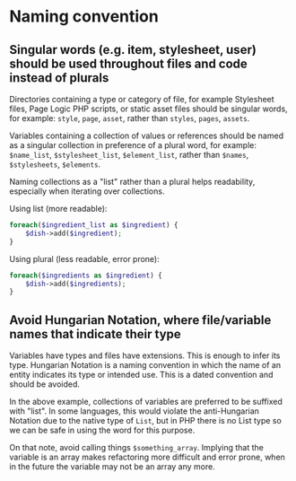 # Naming convention

## Singular words (e.g. item, stylesheet, user) should be used throughout files and code instead of plurals

Directories containing a type or category of file, for example Stylesheet files, Page Logic PHP scripts, or static asset files should be singular words, for example: `style`, `page`, `asset`, rather than `styles`, `pages`, `assets`.

Variables containing a collection of values or references should be named as a singular collection in preference of a plural word, for example: `$name_list`, `$stylesheet_list`, `$element_list`, rather than `$names`, `$stylesheets`, `$elements`.

Naming collections as a "list" rather than a plural helps readability, especially when iterating over collections.

Using list (more readable):

```php
foreach($ingredient_list as $ingredient) {
	$dish->add($ingredient);
}
```

Using plural (less readable, error prone):

```php
foreach($ingredients as $ingredient) {
	$dish->add($ingredients);
}
```

## Avoid Hungarian Notation, where file/variable names that indicate their type

Variables have types and files have extensions. This is enough to infer its type. Hungarian Notation is a naming convention in which the name of an entity indicates its type or intended use. This is a dated convention and should be avoided.

In the above example, collections of variables are preferred to be suffixed with "list". In some languages, this would violate the anti-Hungarian Notation due to the native type of `List`, but in PHP there is no List type so we can be safe in using the word for this purpose.

On that note, avoid calling things `$something_array`. Implying that the variable is an array makes refactoring more difficult and error prone, when in the future the variable may not be an array any more.
